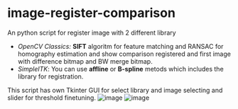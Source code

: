 # image-register-comparison
An python script for register image with 2 different library

 - *OpenCV Classics:* **SIFT** algoritm for feature matching and RANSAC for homography estimation and show comparison registered and first image with difference bitmap and BW merge bitmap.
 - *SimpleITK*: You can use **affline** or **B-spline** metods which includes the library for registration.

This script has own Tkinter GUI for select library and image selecting and slider for threshold finetuning.
![image](https://user-images.githubusercontent.com/74631008/232839428-7ec22f91-8f7e-40d2-bac7-1ca945525064.png)
![image](https://user-images.githubusercontent.com/74631008/232839642-64d27d7f-2a2f-49a3-89e7-305d15b9a724.png)
